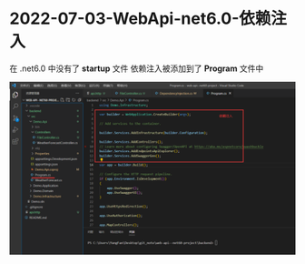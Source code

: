# 2022-07-03-WebApi-net6.0-依赖注入

在 .net6.0 中没有了 **startup** 文件 依赖注入被添加到了 **Program** 文件中

![](./imgs/22022-07-03-net6.0依赖注入.png)
